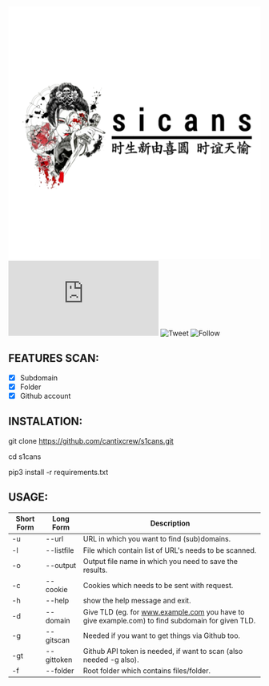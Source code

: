 ![alt tag](https://github.com/cantixcrew/s1cans/blob/master/img/1593113761752.png)
![Size](https://img.shields.io/github/size/cantixcrew/s1cans/README.md)
![Tweet](https://img.shields.io/twitter/url?style=social&url=https%3A%2F%2Ftwitter.com%2Fnenghaxor)
![Follow](https://img.shields.io/twitter/follow/nenghaxor?label=Follow&style=social)

## FEATURES SCAN:
- [x] Subdomain
- [x] Folder
- [x] Github account

## INSTALATION:
git clone https://github.com/cantixcrew/s1cans.git

cd s1cans

pip3 install -r requirements.txt

## USAGE:

Short Form    | Long Form     | Description
------------- | ------------- |-------------
-u            | --url         | URL in which you want to find (sub)domains.
-l            | --listfile    | File which contain list of URL's needs to be scanned.
-o            | --output      | Output file name in which you need to save the results.
-c            | --cookie      | Cookies which needs to be sent with request.
-h            | --help        | show the help message and exit.
-d            | --domain      | Give TLD (eg. for www.example.com you have to give example.com) to find subdomain for given TLD.
-g            | --gitscan     | Needed if you want to get things via Github too.
-gt           | --gittoken    | Github API token is needed, if want to scan (also needed -g also).
-f            | --folder      | Root folder which contains files/folder.
